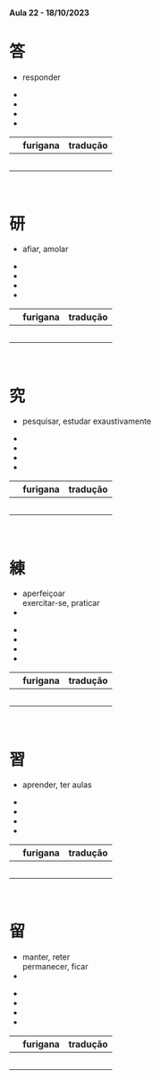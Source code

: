 #### Aula 22 - 18/10/2023


# 答
- responder

<ul><li></li><li></li><li></li><li></li></ul>

|  | furigana | tradução |
|:---:|:---:|:---:|
|  |  |  |
|  |  |  |
|  |  |  |
|  |  |  |
|  |  |  |

<br>


# 研
- afiar, amolar

<ul><li></li><li></li><li></li><li></li></ul>

|  | furigana | tradução |
|:---:|:---:|:---:|
|  |  |  |
|  |  |  |
|  |  |  |
|  |  |  |
|  |  |  |

<br>


# 究
- pesquisar, estudar exaustivamente

<ul><li></li><li></li><li></li><li></li></ul>

|  | furigana | tradução |
|:---:|:---:|:---:|
|  |  |  |
|  |  |  |
|  |  |  |
|  |  |  |
|  |  |  |

<br>


# 練
<ul><li>aperfeiçoar</li></li>exercitar-se, praticar<li></li></ul>

<ul><li></li><li></li><li></li><li></li></ul>

|  | furigana | tradução |
|:---:|:---:|:---:|
|  |  |  |
|  |  |  |
|  |  |  |
|  |  |  |
|  |  |  |

<br>

# 習
- aprender, ter aulas

<ul><li></li><li></li><li></li><li></li></ul>

|  | furigana | tradução |
|:---:|:---:|:---:|
|  |  |  |
|  |  |  |
|  |  |  |
|  |  |  |
|  |  |  |

<br>


# 留
<ul><li>manter, reter</li></li>permanecer, ficar<li></li></ul>

<ul><li></li><li></li><li></li><li></li></ul>

|  | furigana | tradução |
|:---:|:---:|:---:|
|  |  |  |
|  |  |  |
|  |  |  |
|  |  |  |
|  |  |  |